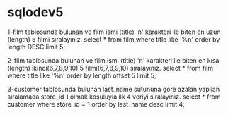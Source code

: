 # sqlodev5

1-film tablosunda bulunan ve film ismi (title) 'n' karakteri ile biten en uzun (length) 5 filmi sıralayınız.
select * from film where title like '%n' 
order by length DESC
limit 5;

2-film tablosunda bulunan ve film ismi (title) 'n' karakteri ile biten en kısa (length) ikinci(6,7,8,9,10) 5 filmi(6,7,8,9,10) sıralayınız.
select * from film where title like '%n' 
order by length
offset 5 limit 5;

3-customer tablosunda bulunan last_name sütununa göre azalan yapılan sıralamada store_id 1 olmak koşuluyla ilk 4 veriyi sıralayınız.
select * from customer where store_id = 1 
order by last_name desc
limit 4;
